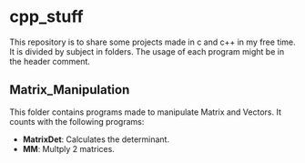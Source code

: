 # cpp_stuff
This repository is to share some projects made in c and c++ in my free time.
It is divided by subject in folders. The usage of each program might be in the header comment.

## Matrix_Manipulation
This folder contains programs made to manipulate Matrix and Vectors.
It counts with the following programs:
* __MatrixDet__: Calculates the determinant.
* __MM__: Multply 2 matrices.
